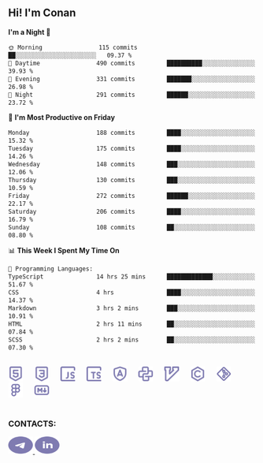 ## Hi! I'm Conan

<!--START_SECTION:waka-->
**I'm a Night 🦉** 

```text
🌞 Morning                115 commits         ██░░░░░░░░░░░░░░░░░░░░░░░   09.37 % 
🌆 Daytime                490 commits         ██████████░░░░░░░░░░░░░░░   39.93 % 
🌃 Evening                331 commits         ███████░░░░░░░░░░░░░░░░░░   26.98 % 
🌙 Night                  291 commits         ██████░░░░░░░░░░░░░░░░░░░   23.72 % 
```
📅 **I'm Most Productive on Friday** 

```text
Monday                   188 commits         ████░░░░░░░░░░░░░░░░░░░░░   15.32 % 
Tuesday                  175 commits         ████░░░░░░░░░░░░░░░░░░░░░   14.26 % 
Wednesday                148 commits         ███░░░░░░░░░░░░░░░░░░░░░░   12.06 % 
Thursday                 130 commits         ███░░░░░░░░░░░░░░░░░░░░░░   10.59 % 
Friday                   272 commits         ██████░░░░░░░░░░░░░░░░░░░   22.17 % 
Saturday                 206 commits         ████░░░░░░░░░░░░░░░░░░░░░   16.79 % 
Sunday                   108 commits         ██░░░░░░░░░░░░░░░░░░░░░░░   08.80 % 
```


📊 **This Week I Spent My Time On** 

```text
💬 Programming Languages: 
TypeScript               14 hrs 25 mins      █████████████░░░░░░░░░░░░   51.67 % 
CSS                      4 hrs               ████░░░░░░░░░░░░░░░░░░░░░   14.37 % 
Markdown                 3 hrs 2 mins        ███░░░░░░░░░░░░░░░░░░░░░░   10.91 % 
HTML                     2 hrs 11 mins       ██░░░░░░░░░░░░░░░░░░░░░░░   07.84 % 
SCSS                     2 hrs 2 mins        ██░░░░░░░░░░░░░░░░░░░░░░░   07.30 % 
```


<!--END_SECTION:waka-->


<br>

<div align="left">
  <img src="icons/skills/html.svg" height="30" alt="html5"/>
  <img width="15"/>
  <img src="icons/skills/css.svg" height="30" alt="css"/>
    <img width="15"/>
  <img src="icons/skills/javascript.svg" height="30" alt="javascript"/>
  <img width="15"/>
  <img src="icons/skills/typescript.svg" height="30" alt="typescript"/>
  <img width="15"/>
  <img src="icons/skills/angular.svg" height="30" alt="angular"/>
  <img width="15"/>
  <img src="icons/skills/python.svg" height="30" alt="python"/>
  <img width="15"/>
  <img src="icons/skills/vim.svg" height="30" alt="vim"  />
  <img width="15"/>
  <img src="icons/skills/c.svg" height="30" alt="c"/>
  <img width="15"/>
  <img src="icons/skills/git.svg" height="30" alt="git"/>
  <img width="15"/>
  <img src="icons/skills/figma.svg" height="30" alt="figma"/>
  <img width="15"/>
  <img src="icons/skills/markdown.svg" height="30" alt="markdown"/>
</div>

<br>


### CONTACTS:

<div align="left">
  <a href="https://t.me/gkkconan">
    <img src="icons/contacts/telegram.svg" width="50" height="35" alt="telegram"/>
  </a>
  <a href="https://www.linkedin.com/in/gkkconan">
    <img src="icons/contacts/linkedin.svg" width="50" height="35" alt="linkedin"/>
  </a>
</div>

